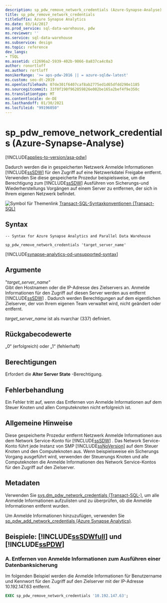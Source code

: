 ```yaml
---
description: sp_pdw_remove_network_credentials (Azure-Synapse-Analyse)
title: sp_pdw_remove_network_credentials
titleSuffix: Azure Synapse Analytics
ms.date: 03/14/2017
ms.prod_service: sql-data-warehouse, pdw
ms.reviewer: ''
ms.service: sql-data-warehouse
ms.subservice: design
ms.topic: reference
dev_langs:
- TSQL
ms.assetid: c12696a2-5939-402b-9866-8a837ca4c0a3
author: ronortloff
ms.author: rortloff
monikerRange: '>= aps-pdw-2016 || = azure-sqldw-latest'
ms.custom: seo-dt-2019
ms.openlocfilehash: 07de301f6407caf8ab2775ed1d65dfdd290e1185
ms.sourcegitcommit: 33f0f190f962059826e002be165a2bef4f9e350c
ms.translationtype: MT
ms.contentlocale: de-DE
ms.lasthandoff: 01/30/2021
ms.locfileid: "99196050"
---
```

# <a name="sp_pdw_remove_network_credentials-azure-synapse-analytics"></a>sp_pdw_remove_network_credentials (Azure-Synapse-Analyse)
[!INCLUDE[applies-to-version/asa-pdw](../../includes/applies-to-version/asa-pdw.md)]

  Dadurch werden die in gespeicherten Netzwerk Anmelde Informationen [!INCLUDE[ssSDW](../../includes/sssdw-md.md)] für den Zugriff auf eine Netzwerkdatei Freigabe entfernt. Verwenden Sie diese gespeicherte Prozedur beispielsweise, um die Berechtigung zum [!INCLUDE[ssSDW](../../includes/sssdw-md.md)] Ausführen von Sicherungs-und Wiederherstellungs Vorgängen auf einem Server zu entfernen, der sich in Ihrem eigenen Netzwerk befindet.  
  
 ![Symbol für Themenlink](../../database-engine/configure-windows/media/topic-link.gif "Symbol für Themenlink") [Transact-SQL-Syntaxkonventionen &#40;Transact-SQL&#41;](../../t-sql/language-elements/transact-sql-syntax-conventions-transact-sql.md)  
  
## <a name="syntax"></a>Syntax  
  
```syntaxsql  
-- Syntax for Azure Synapse Analytics and Parallel Data Warehouse  
  
sp_pdw_remove_network_credentials 'target_server_name'  
```

[!INCLUDE[synapse-analytics-od-unsupported-syntax](../../includes/synapse-analytics-od-unsupported-syntax.md)]

## <a name="arguments"></a>Argumente  
 "*target_server_name*"  
 Gibt den Hostnamen oder die IP-Adresse des Zielservers an. Anmelde Informationen für den Zugriff auf diesen Server werden aus entfernt [!INCLUDE[ssSDW](../../includes/sssdw-md.md)] . Dadurch werden Berechtigungen auf dem eigentlichen Zielserver, der von Ihrem eigenen Team verwaltet wird, nicht geändert oder entfernt.  
  
 *target_server_name* ist als nvarchar (337) definiert.  
  
## <a name="return-code-values"></a>Rückgabecodewerte  
 „0“ (erfolgreich) oder „1“ (fehlerhaft)  
  
## <a name="permissions"></a>Berechtigungen  
 Erfordert die **Alter Server State** -Berechtigung.  
  
## <a name="error-handling"></a>Fehlerbehandlung  
 Ein Fehler tritt auf, wenn das Entfernen von Anmelde Informationen auf dem Steuer Knoten und allen Computeknoten nicht erfolgreich ist.  
  
## <a name="general-remarks"></a>Allgemeine Hinweise  
 Diese gespeicherte Prozedur entfernt Netzwerk Anmelde Informationen aus dem Network Service-Konto für [!INCLUDE[ssSDW](../../includes/sssdw-md.md)] . Das Network Service-Konto führt jede Instanz von SMP [!INCLUDE[ssNoVersion](../../includes/ssnoversion-md.md)] auf dem Steuer Knoten und den Computeknoten aus. Wenn beispielsweise ein Sicherungs Vorgang ausgeführt wird, verwenden der Steuerungs Knoten und alle Computeknoten die Anmelde Informationen des Network Service-Kontos für den Zugriff auf den Zielserver.  
  
## <a name="metadata"></a>Metadaten  
 Verwenden Sie [sys.dm_pdw_network_credentials &#40;Transact-SQL-&#41;](../../relational-databases/system-dynamic-management-views/sys-dm-pdw-network-credentials-transact-sql.md), um alle Anmelde Informationen aufzulisten und zu überprüfen, ob die Anmelde Informationen entfernt wurden.  
  
 Um Anmelde Informationen hinzuzufügen, verwenden Sie [sp_pdw_add_network_credentials &#40;Azure Synapse Analytics&#41;](../../relational-databases/system-stored-procedures/sp-pdw-add-network-credentials-sql-data-warehouse.md).  
  
## <a name="examples-sssdwfull-and-sspdw"></a>Beispiele: [!INCLUDE[ssSDWfull](../../includes/sssdwfull-md.md)] und [!INCLUDE[ssPDW](../../includes/sspdw-md.md)]  
  
### <a name="a-remove-credentials-for-performing-a-database-backup"></a>A. Entfernen von Anmelde Informationen zum Ausführen einer Datenbanksicherung  
 Im folgenden Beispiel werden die Anmelde Informationen für Benutzername und Kennwort für den Zugriff auf den Zielserver mit der IP-Adresse 10.192.147.63 entfernt.  
  
```sql  
EXEC sp_pdw_remove_network_credentials '10.192.147.63';  
```  
  
  

